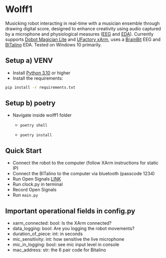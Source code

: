 # Wolff1

Musicking robot interacting in real-time with a musician ensemble through drawing digital score, 
designed to enhance creativity using audio captured by a microphone and physiological 
measures ([EEG](https://en.wikipedia.org/wiki/Electroencephalography) and [EDA](https://en.wikipedia.org/wiki/Electrodermal_activity)). Currently supports [Dobot Magician Lite](https://www.dobot-robots.com/products/education/magician-lite.html) and [UFactory xArm](https://www.ufactory.cc/xarm-collaborative-robot), 
uses a [BrainBit](https://brainbit.com/) EEG and [BITalino](https://www.pluxbiosignals.com/collections/bitalino) EDA. Tested on Windows 10 primarily.


## Setup a) VENV
- Install [Python 3.10](https://www.python.org/) or higher
- Install the requirements:
```bash
pip install -r requirements.txt
```
## Setup b) poetry
- Navigate inside wolff1 folder
  -     poetry shell
  -     poetry install

## Quick Start
- Connect the robot to the computer (follow XArm instructions for static IP)
- Connect the BITalino to the computer via bluetooth (passcode 1234)
- Run Open Signals [LINK](https://support.pluxbiosignals.com/knowledge-base/introducing-opensignals-revolution/)
- Run clock.py in terminal
- Record Open Signals
- Run `main.py`

## Important operational fields in config.py
- xarm_connected: bool: Is the XArm connected?
- data_logging: bool: Are you logging the robot movements?
- duration_of_piece: int: in seconds
- mic_sensitivity: int: how sensitive the live microphone
- mic_in_logging: bool: see mic input level in console
- mac_address: str: the 6 pair code for Bitalino
